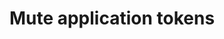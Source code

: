 ---
title: Mute application tokens
excerpt: >-
  The method mutes notifications to Telegram users having tokens. <a
  href="https://yespo.io/support/mute-unmute-tg-notifications#Muting-Notifications">Read
  more.</a>
api:
  file: yespoio.json
  operationId: muteAppToken
deprecated: false
hidden: false
metadata:
  title: ''
  description: ''
  robots: index
next:
  description: ''
---